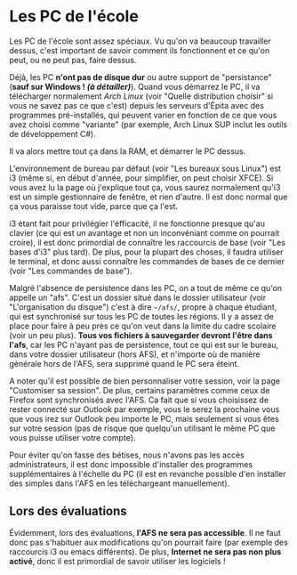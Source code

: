 # Les PC de l'école

Les PC de l'école sont assez spéciaux. Vu qu'on va beaucoup travailler dessus, c'est important de savoir comment ils fonctionnent et ce qu'on peut, ou ne peut pas, faire dessus.

Déjà, les PC **n'ont pas de disque dur** ou autre support de "persistance" (**sauf sur Windows ! _(à détailler)_**). Quand vous démarrez le PC, il va télécharger normalement
_Arch Linux_ (voir "Quelle distribution choisir" si vous ne savez pas ce que c'est) depuis les serveurs d'Épita avec des programmes pré-installés, qui peuvent varier en fonction
de ce que vous avez choisi comme "variante" (par exemple, Arch Linux SUP inclut les outils de développement C#). 

Il va alors mettre tout ça dans la RAM, et démarrer le PC dessus. 

L'environnement de bureau par défaut (voir "Les bureaux sous Linux") est i3 (même si, en début d'année, pour simplifier, on peut choisir XFCE). Si vous avez lu la page où
j'explique tout ça, vous saurez normalement qu'i3 est un simple gestionnaire de fenêtre, et rien d'autre. Il est donc normal que ça vous paraisse tout vide, parce que ça l'est.

i3 étant fait pour privilégier l'éfficacité, il ne fonctionne presque qu'au clavier (ce qui est un avantage et non un inconvéniant comme on pourrait croire), il est donc
primordial de connaître les raccourcis de base (voir "Les bases d'i3" plus tard). De plus, pour la plupart des choses, il faudra utiliser le terminal, et donc 
aussi connaître les commandes de bases de ce dernier (voir "Les commandes de base").

Malgré l'absence de persistence dans les PC, on a tout de même ce qu'on appelle un "afs". C'est un dossier situé dans le dossier utilisateur (voir "L'organisation du disque")
c'est à dire `~/afs/`, propre à chaque étudiant, qui est synchronisé sur tous les PC de toutes les régions. Il y a assez de place pour faire à peu près ce qu'on veut dans
la limite du cadre scolaire (voir un peu plus). **Tous vos fichiers à sauvegarder devront l'être dans l'afs**, car les PC n'ayant pas de persistence, tout ce qui est
sur le bureau, dans votre dossier utilisateur (hors AFS), et n'importe où de manière générale hors de l'AFS, sera supprimé quand le PC sera éteint.

A noter qu'il est possible de bien personnaliser votre session, voir la page "Customiser sa session". De plus, certains paramètres comme ceux de Firefox sont
synchronisés avec l'AFS. Ca fait que si vous choisissez de rester connecté sur Outlook par exemple, vous le serez la prochaine vous que vous irez sur Outlook peu importe
le PC, mais seulement si vous êtes sur votre session (pas de risque que quelqu'un utilisant le même PC que vous puisse utiliser votre compte).

Pour éviter qu'on fasse des bétises, nous n'avons pas les accès administrateurs, il est donc impossible d'installer des programmes supplémentaires à l'échelle du PC
(il est en revanche possible d'en installer des simples dans l'AFS en les téléchargeant manuellement).

## Lors des évaluations

Évidemment, lors des évaluations, **l'AFS ne sera pas accessible**. Il ne faut donc pas s'habituer aux modifications qu'on pourrait faire (par exemple des raccourcis i3
ou emacs différents). De plus, **Internet ne sera pas non plus activé**, donc il est primordial de savoir utiliser les logiciels !
